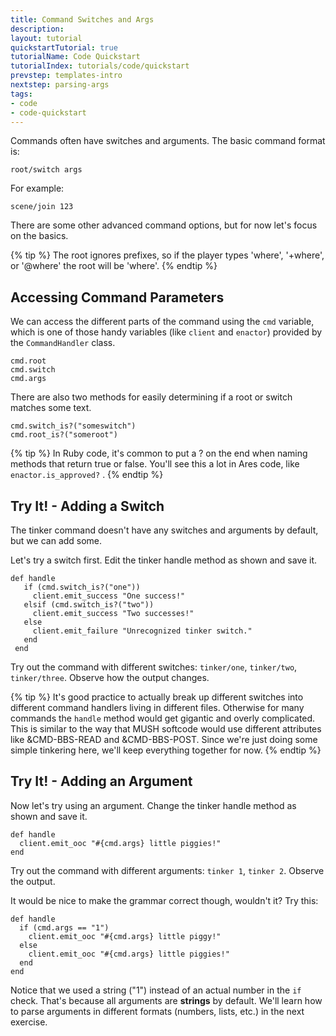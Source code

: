 ```yaml
---
title: Command Switches and Args
description:
layout: tutorial
quickstartTutorial: true
tutorialName: Code Quickstart
tutorialIndex: tutorials/code/quickstart
prevstep: templates-intro
nextstep: parsing-args
tags: 
- code
- code-quickstart
---
```


Commands often have switches and arguments.  The basic command format is:

    root/switch args

For example:

    scene/join 123

There are some other advanced command options, but for now let's focus on the basics.

{% tip %} 
The root ignores prefixes, so if the player types 'where', '+where', or '@where' the root will be 'where'.
{% endtip %}

## Accessing Command Parameters

We can access the different parts of the command using the `cmd` variable, which is one of those handy variables (like `client` and `enactor`) provided by the `CommandHandler` class.

    cmd.root
    cmd.switch
    cmd.args

There are also two methods for easily determining if a root or switch matches some text.

    cmd.switch_is?("someswitch")
    cmd.root_is?("someroot")

{% tip %} 
In Ruby code, it's common to put a ? on the end when naming methods that return true or false.  You'll see this a lot in Ares code, like  <code>enactor.is_approved?</code> .
{% endtip %}

## Try It! - Adding a Switch

The tinker command doesn't have any switches and arguments by default, but we can add some.  

Let's try a switch first.  Edit the tinker handle method as shown and save it.

    def handle
       if (cmd.switch_is?("one"))
         client.emit_success "One success!"
       elsif (cmd.switch_is?("two"))
         client.emit_success "Two successes!"
       else
         client.emit_failure "Unrecognized tinker switch."
       end
     end

Try out the command with different switches:  `tinker/one`, `tinker/two`, `tinker/three`.  Observe how the output changes.

{% tip %} 
It's good practice to actually break up different switches into different command handlers living in different files.  Otherwise for many commands the  <code>handle</code>  method would get gigantic and overly complicated.  This is similar to the way that MUSH softcode would use different attributes like &CMD-BBS-READ and &CMD-BBS-POST.   Since we're just doing some simple tinkering here, we'll keep everything together for now.
{% endtip %}

## Try It! - Adding an Argument

Now let's try using an argument.  Change the tinker handle method as shown and save it.

    def handle
      client.emit_ooc "#{cmd.args} little piggies!"
    end

Try out the command with different arguments:  `tinker 1`, `tinker 2`.  Observe the output.

It would be nice to make the grammar correct though, wouldn't it?   Try this:

    def handle
      if (cmd.args == "1")
        client.emit_ooc "#{cmd.args} little piggy!"
      else
        client.emit_ooc "#{cmd.args} little piggies!"
      end
    end

Notice that we used a string ("1") instead of an actual number in the `if` check.  That's because all arguments are **strings** by default.  We'll learn how to parse arguments in different formats (numbers, lists, etc.) in the next exercise.